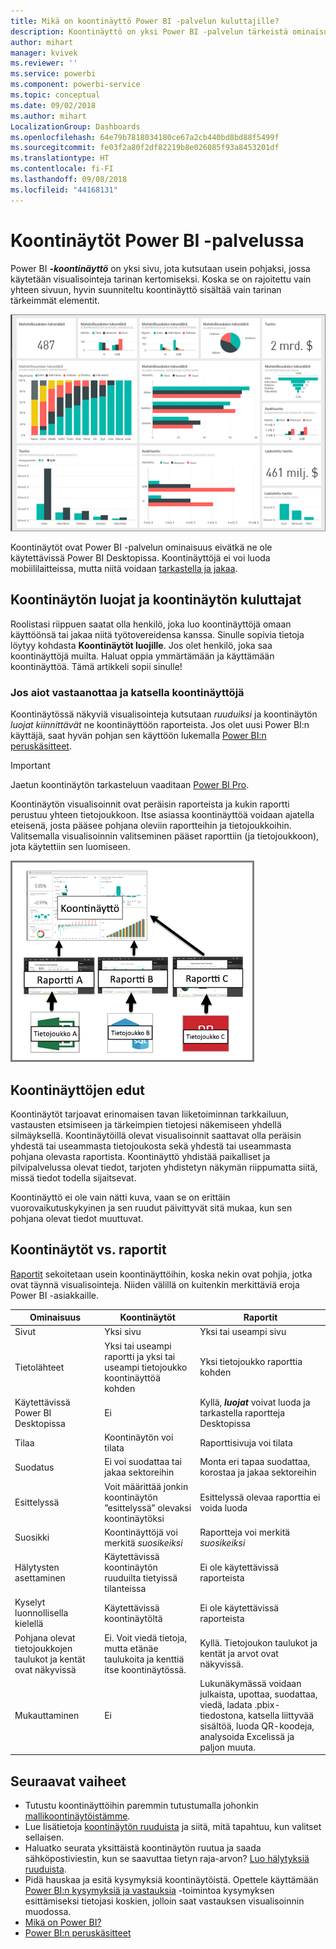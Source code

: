 ```yaml
---
title: Mikä on koontinäyttö Power BI -palvelun kuluttajille?
description: Koontinäyttö on yksi Power BI -palvelun tärkeistä ominaisuuksista.
author: mihart
manager: kvivek
ms.reviewer: ''
ms.service: powerbi
ms.component: powerbi-service
ms.topic: conceptual
ms.date: 09/02/2018
ms.author: mihart
LocalizationGroup: Dashboards
ms.openlocfilehash: 64e79b7818034180ce67a2cb440bd8bd88f5499f
ms.sourcegitcommit: fe03f2a80f2df82219b8e026085f93a8453201df
ms.translationtype: HT
ms.contentlocale: fi-FI
ms.lasthandoff: 09/08/2018
ms.locfileid: "44168131"
---
```

# <a name="dashboards-in-power-bi-service"></a>Koontinäytöt Power BI -palvelussa

Power BI ***-koontinäyttö*** on yksi sivu, jota kutsutaan usein pohjaksi, jossa käytetään visualisointeja tarinan kertomiseksi. Koska se on rajoitettu vain yhteen sivuun, hyvin suunniteltu koontinäyttö sisältää vain tarinan tärkeimmät elementit.

![koontinäyttö](media/service-dashboards/power-bi-dashboard2.png)

Koontinäytöt ovat Power BI -palvelun ominaisuus eivätkä ne ole käytettävissä Power BI Desktopissa. Koontinäyttöjä ei voi luoda mobiililaitteissa, mutta niitä voidaan [tarkastella ja jakaa](mobile-apps-view-dashboard.md).

## <a name="dashboard-creators-and-dashboard-consumers"></a>Koontinäytön luojat ja koontinäytön kuluttajat
Roolistasi riippuen saatat olla henkilö, joka luo koontinäyttöjä omaan käyttöönsä tai jakaa niitä työtovereidensa kanssa. Sinulle sopivia tietoja löytyy kohdasta **Koontinäytöt luojille**. Jos olet henkilö, joka saa koontinäyttöjä muilta. Haluat oppia ymmärtämään ja käyttämään koontinäyttöä. Tämä artikkeli sopii sinulle!


### <a name="if-you-will-be-receiving-and-consuming-dashboards"></a>Jos aiot vastaanottaa ja katsella koontinäyttöjä

Koontinäytössä näkyviä visualisointeja kutsutaan *ruuduiksi* ja koontinäytön *luojat* *kiinnittävät* ne koontinäyttöön raporteista. Jos olet uusi Power BI:n käyttäjä, saat hyvän pohjan sen käyttöön lukemalla [Power BI:n peruskäsitteet](service-basic-concepts.md).

> [!IMPORTANT]
> Jaetun koontinäytön tarkasteluun vaaditaan [Power BI Pro](service-free-vs-pro.md).

Koontinäytön visualisoinnit ovat peräisin raporteista ja kukin raportti perustuu yhteen tietojoukkoon. Itse asiassa koontinäyttöä voidaan ajatella eteisenä, josta pääsee pohjana oleviin raportteihin ja tietojoukkoihin. Valitsemalla visualisoinnin valitseminen pääset raporttiin (ja tietojoukkoon), jota käytettiin sen luomiseen.

![kaavio, jossa näkyy koontinäyttöjen, raporttien ja tietojoukkojen välinen suhde](media/service-dashboards/power-bi-diagram.png)



## <a name="advantages-of-dashboards"></a>Koontinäyttöjen edut
Koontinäytöt tarjoavat erinomaisen tavan liiketoiminnan tarkkailuun, vastausten etsimiseen ja tärkeimpien tietojesi näkemiseen yhdellä silmäyksellä. Koontinäytöillä olevat visualisoinnit saattavat olla peräisin yhdestä tai useammasta tietojoukosta sekä yhdestä tai useammasta pohjana olevasta raportista. Koontinäyttö yhdistää paikalliset ja pilvipalvelussa olevat tiedot, tarjoten yhdistetyn näkymän riippumatta siitä, missä tiedot todella sijaitsevat.

Koontinäyttö ei ole vain nätti kuva, vaan se on erittäin vuorovaikutuskykyinen ja sen ruudut päivittyvät sitä mukaa, kun sen pohjana olevat tiedot muuttuvat.

## <a name="dashboards-versus-reports"></a>Koontinäytöt vs. raportit
[Raportit](service-reports.md) sekoitetaan usein koontinäyttöihin, koska nekin ovat pohjia, jotka ovat täynnä visualisointeja. Niiden välillä on kuitenkin merkittäviä eroja Power BI -asiakkaille.

| **Ominaisuus** | **Koontinäytöt** | **Raportit** |
| --- | --- | --- |
| Sivut |Yksi sivu |Yksi tai useampi sivu |
| Tietolähteet |Yksi tai useampi raportti ja yksi tai useampi tietojoukko koontinäyttöä kohden |Yksi tietojoukko raporttia kohden |
| Käytettävissä Power BI Desktopissa |Ei |Kyllä, ***luojat*** voivat luoda ja tarkastella raportteja Desktopissa |
| Tilaa |Koontinäytön voi tilata |Raporttisivuja voi tilata |
| Suodatus |Ei voi suodattaa tai jakaa sektoreihin |Monta eri tapaa suodattaa, korostaa ja jakaa sektoreihin |
| Esittelyssä |Voit määrittää jonkin koontinäytön ”esittelyssä” olevaksi koontinäytöksi |Esittelyssä olevaa raporttia ei voida luoda |
| Suosikki | Koontinäyttöjä voi merkitä *suosikeiksi* | Raportteja voi merkitä *suosikeiksi*
| Hälytysten asettaminen |Käytettävissä koontinäytön ruuduilta tietyissä tilanteissa |Ei ole käytettävissä raporteista |
| Kyselyt luonnollisella kielellä |Käytettävissä koontinäytöltä |Ei ole käytettävissä raporteista |
| Pohjana olevat tietojoukkojen taulukot ja kentät ovat näkyvissä |Ei. Voit viedä tietoja, mutta etänäe taulukoita ja kenttiä itse koontinäytössä. |Kyllä. Tietojoukon taulukot ja kentät ja arvot ovat näkyvissä. |
| Mukauttaminen |Ei |Lukunäkymässä voidaan julkaista, upottaa, suodattaa, viedä, ladata .pbix-tiedostona, katsella liittyvää sisältöä, luoda QR-koodeja, analysoida Excelissä ja paljon muuta.  |

## <a name="next-steps"></a>Seuraavat vaiheet
* Tutustu koontinäyttöihin paremmin tutustumalla johonkin [mallikoontinäytöistämme](sample-tutorial-connect-to-the-samples.md).
* Lue lisätietoja [koontinäytön ruuduista](service-dashboard-tiles.md) ja siitä, mitä tapahtuu, kun valitset sellaisen.
* Haluatko seurata yksittäistä koontinäytön ruutua ja saada sähköpostiviestin, kun se saavuttaa tietyn raja-arvon? [Luo hälytyksiä ruuduista](service-set-data-alerts.md).
* Pidä hauskaa ja esitä kysymyksiä koontinäytöistä. Opettele käyttämään [Power BI:n kysymyksiä ja vastauksia](power-bi-tutorial-q-and-a.md) -toimintoa kysymyksen esittämiseksi tietojasi koskien, jolloin saat vastauksen visualisoinnin muodossa.
* [Mikä on Power BI?](power-bi-overview.md)  
* [Power BI:n peruskäsitteet](service-basic-concepts.md)  

